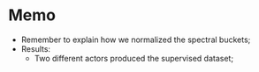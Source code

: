 # Memo

* Remember to explain how we normalized the spectral buckets;
* Results:
  * Two different actors produced the supervised dataset;
